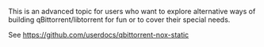 This is an advanced topic for users who want to explore alternative ways of building qBittorrent/libtorrent for fun or to cover their special needs.

See https://github.com/userdocs/qbittorrent-nox-static